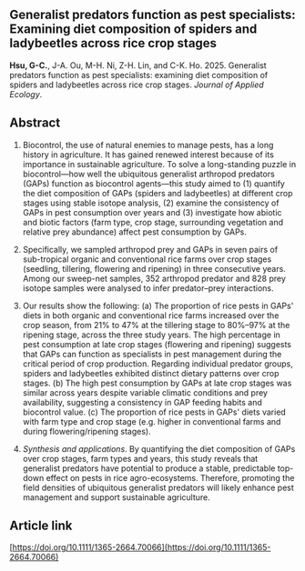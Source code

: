 ## Generalist predators function as pest specialists: Examining diet composition of spiders and ladybeetles across rice crop stages

__Hsu, G-C.__, J-A. Ou, M-H. Ni, Z-H. Lin, and C-K. Ho. 2025. Generalist predators function as pest specialists: examining diet composition of spiders and ladybeetles across rice crop stages. *Journal of Applied Ecology*.

## Abstract

1. Biocontrol, the use of natural enemies to manage pests, has a long history in agriculture. It has gained renewed interest because of its importance in sustainable agriculture. To solve a long-standing puzzle in biocontrol—how well the ubiquitous generalist arthropod predators (GAPs) function as biocontrol agents—this study aimed to (1) quantify the diet composition of GAPs (spiders and ladybeetles) at different crop stages using stable isotope analysis, (2) examine the consistency of GAPs in pest consumption over years and (3) investigate how abiotic and biotic factors (farm type, crop stage, surrounding vegetation and relative prey abundance) affect pest consumption by GAPs.

2. Specifically, we sampled arthropod prey and GAPs in seven pairs of sub-tropical organic and conventional rice farms over crop stages (seedling, tillering, flowering and ripening) in three consecutive years. Among our sweep-net samples, 352 arthropod predator and 828 prey isotope samples were analysed to infer predator–prey interactions.

3. Our results show the following: (a) The proportion of rice pests in GAPs' diets in both organic and conventional rice farms increased over the crop season, from 21% to 47% at the tillering stage to 80%–97% at the ripening stage, across the three study years. The high percentage in pest consumption at late crop stages (flowering and ripening) suggests that GAPs can function as specialists in pest management during the critical period of crop production. Regarding individual predator groups, spiders and ladybeetles exhibited distinct dietary patterns over crop stages. (b) The high pest consumption by GAPs at late crop stages was similar across years despite variable climatic conditions and prey availability, suggesting a consistency in GAP feeding habits and biocontrol value. (c) The proportion of rice pests in GAPs' diets varied with farm type and crop stage (e.g. higher in conventional farms and during flowering/ripening stages).

4. *Synthesis and applications*. By quantifying the diet composition of GAPs over crop stages, farm types and years, this study reveals that generalist predators have potential to produce a stable, predictable top-down effect on pests in rice agro-ecosystems. Therefore, promoting the field densities of ubiquitous generalist predators will likely enhance pest management and support sustainable agriculture.

## Article link

[https://doi.org/10.1111/1365-2664.70066](https://doi.org/10.1111/1365-2664.70066)
